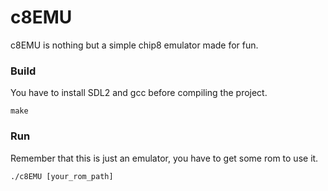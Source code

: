 # c8EMU #
c8EMU is nothing but a simple chip8 emulator made for fun.
### Build ###
You have to install SDL2 and gcc before compiling the project.
```
make
```
### Run ###
Remember that this is just an emulator, you have to get some rom to use it.
```
./c8EMU [your_rom_path]
```
